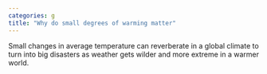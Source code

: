 ```yaml
---
categories: g
title: "Why do small degrees of warming matter"
---
```

Small changes in average temperature can reverberate in a global climate to turn into big disasters as weather gets wilder and more extreme in a warmer world.